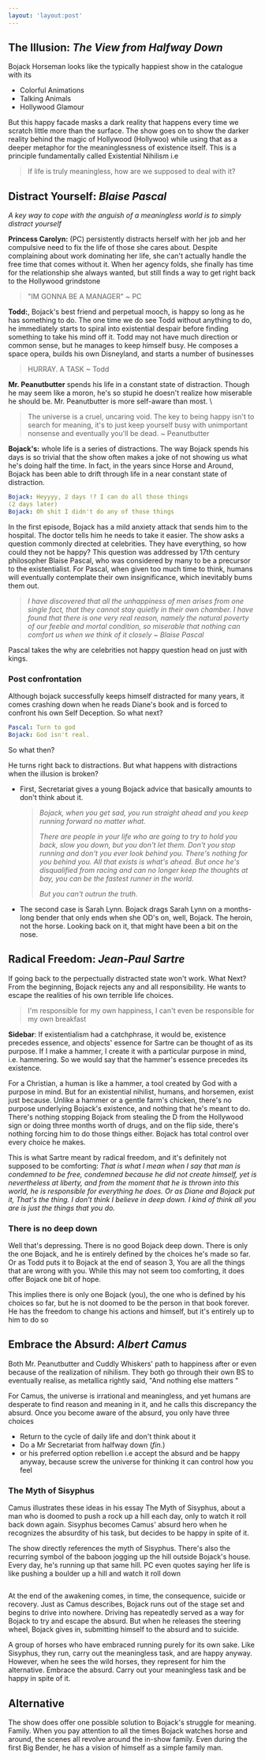 ```yaml
---
layout: 'layout:post'
---
```


## The Illusion: *The View from Halfway Down*
Bojack Horseman looks like the typically happiest show in the catalogue with its
- Colorful Animations
- Talking Animals
- Hollywood Glamour

But this happy facade masks a dark reality that happens every time we scratch little more than the surface. The show goes on to show the darker reality behind the magic of Hollywood (Hollywoo) while using that as a deeper metaphor for the meaninglessness of existence itself. This is a principle fundamentally called Existential Nihilism i.e

> If life is truly meaningless, how are we supposed to deal with it?

## Distract Yourself: *Blaise Pascal*
*A key way to cope with the anguish of a meaningless world is to simply distract yourself*

**Princess Carolyn:** (PC) persistently distracts herself with her job and her compulsive need to fix the life of those she cares about. Despite complaining about work dominating her life, she can't actually handle the free time that comes without it. When her agency folds, she finally has time for the relationship she always wanted, but still finds a way to get right back to the Hollywood grindstone
> "IM GONNA BE A MANAGER" ~ PC

**Todd:**, Bojack's best friend and perpetual mooch, is happy so long as he has something to do. The one time we do see Todd without anything to do, he immediately starts to spiral into existential despair before finding something to take his mind off it. Todd may not have much direction or common sense, but he manages to keep himself busy. He composes a space opera, builds his own Disneyland, and starts a number of businesses
> HURRAY. A TASK ~ Todd

**Mr. Peanutbutter** spends his life in a constant state of distraction. Though he may seem like a moron, he's so stupid he doesn't realize how miserable he should be. Mr. Peanutbutter is more self-aware than most. \
> The universe is a cruel, uncaring void. The key to being happy isn't to search for meaning, it's to just keep yourself busy with unimportant nonsense and eventually you'll be dead. ~ Peanutbutter

**Bojack's:** whole life is a series of distractions. The way Bojack spends his days is so trivial that the show often makes a joke of not showing us what he's doing half the time. In fact, in the years since Horse and Around, Bojack has been able to drift through life in a near constant state of distraction.

```yaml
Bojack: Heyyyy, 2 days !? I can do all those things
(2 days later)
Bojack: Oh shit I didn't do any of those things
```

In the first episode, Bojack has a mild anxiety attack that sends him to the hospital. The doctor tells him he needs to take it easier. The show asks a question commonly directed at celebrities. They have everything, so how could they not be happy? This question was addressed by 17th century philosopher Blaise Pascal, who was considered by many to be a precursor to the existentialist. For Pascal, when given too much time to think, humans will eventually contemplate their own insignificance, which inevitably bums them out.

> *I have discovered that all the unhappiness of men arises from one single fact, that they cannot stay quietly in their own chamber. I have found that there is one very real reason, namely the natural poverty of our feeble and mortal condition, so miserable that nothing can comfort us when we think of it closely ~ Blaise Pascal*

Pascal takes the why are celebrities not happy question head on just with kings.

### Post confrontation
Although bojack successfully keeps himself distracted for many years, it comes crashing down when he reads Diane's book and is forced to confront his own Self Deception. So what next?

```yaml
Pascal: Turn to god
Bojack: God isn't real.
```

So what then?

He turns right back to distractions. But what happens with distractions when the illusion is broken?
- First, Secretariat gives a young Bojack advice that basically amounts to don't think about it.
    > *Bojack, when you get sad, you run straight ahead and you keep running forward no matter what.*
    >
    > *There are people in your life who are going to try to hold you back, slow you down, but you don't let them. Don't you stop running and don't you ever look behind you. There's nothing for you behind you. All that exists is what's ahead. But once he's disqualified from racing and can no longer keep the thoughts at bay, you can be the fastest runner in the world.*
    >
    > *But you can't outrun the truth.*
- The second case is Sarah Lynn. Bojack drags Sarah Lynn on a months-long bender that only ends when she OD's on, well, Bojack. The heroin, not the horse. Looking back on it, that might have been a bit on the nose.

## Radical Freedom: *Jean-Paul Sartre*
If going back to the perpectually distracted state won't work. What Next?
From the beginning, Bojack rejects any and all responsibility. He wants to escape the realities of his own terrible life choices.

> I'm responsible for my own happiness, I can't even be responsible for my own breakfast

**Sidebar**: If existentialism had a catchphrase, it would be, existence precedes essence, and objects' essence for Sartre can be thought of as its purpose. If I make a hammer, I create it with a particular purpose in mind, i.e. hammering. So we would say that the hammer's essence precedes its existence.

For a Christian, a human is like a hammer, a tool created by God with a purpose in mind. But for an existential nihilist, humans, and horsemen, exist just because. Unlike a hammer or a gentle farm's chicken, there's no purpose underlying Bojack's existence, and nothing that he's meant to do. There's nothing stopping Bojack from stealing the D from the Hollywood sign or doing three months worth of drugs, and on the flip side, there's nothing forcing him to do those things either. Bojack has total control over every choice he makes.

This is what Sartre meant by radical freedom, and it's definitely not supposed to be comforting: *That is what I mean when I say that man is condemned to be free, condemned because he did not create himself, yet is nevertheless at liberty, and from the moment that he is thrown into this world, he is responsible for everything he does. Or as Diane and Bojack put it, That's the thing. I don't think I believe in deep down. I kind of think all you are is just the things that you do.*

### There is no deep down
Well that's depressing. There is no good Bojack deep down. There is only the one Bojack, and he is entirely defined by the choices he's made so far. Or as Todd puts it to Bojack at the end of season 3, You are all the things that are wrong with you. While this may not seem too comforting, it does offer Bojack one bit of hope.

This implies there is only one Bojack (you), the one who is defined by his choices so far, but he is not doomed to be the person in that book forever. He has the freedom to change his actions and himself, but it's entirely up to him to do so

## Embrace the Absurd: *Albert Camus*
Both Mr. Peanutbutter and Cuddly Whiskers' path to happiness after or even because of the realization of nihilism. They both go through their own BS to eventually realise, as metallica rightly said, "And nothing else matters
"

For Camus, the universe is irrational and meaningless, and yet humans are desperate to find reason and meaning in it, and he calls this discrepancy the absurd. Once you become aware of the absurd, you only have three choices
- Return to the cycle of daily life and don't think about it
- Do a Mr Secretariat from halfway down (*fin.*)
- or his preferred option rebellion i.e accept the absurd and be happy anyway, because screw the universe for thinking it can control how you feel

### The Myth of Sisyphus
Camus illustrates these ideas in his essay The Myth of Sisyphus, about a man who is doomed to push a rock up a hill each day, only to watch it roll back down again. Sisyphus becomes Camus' absurd hero when he recognizes the absurdity of his task, but decides to be happy in spite of it.

The show directly references the myth of Sisyphus. There's also the recurring symbol of the baboon jogging up the hill outside Bojack's house. Every day, he's running up that same hill. PC even quotes saying her life is like pushing a boulder up a hill and watch it roll down

```
```

At the end of the awakening comes, in time, the consequence, suicide or recovery. Just as Camus describes, Bojack runs out of the stage set and begins to drive into nowhere. Driving has repeatedly served as a way for Bojack to try and escape the absurd. But when he releases the steering wheel, Bojack gives in, submitting himself to the absurd and to suicide.

A group of horses who have embraced running purely for its own sake. Like Sisyphus, they run, carry out the meaningless task, and are happy anyway.  However, when he sees the wild horses, they represent for him the alternative. Embrace the absurd. Carry out your meaningless task and be happy in spite of it.

## Alternative
The show does offer one possible solution to Bojack's struggle for meaning. Family. When you pay attention to all the times Bojack watches horse and around, the scenes all revolve around the in-show family. Even during the first Big Bender, he has a vision of himself as a simple family man.